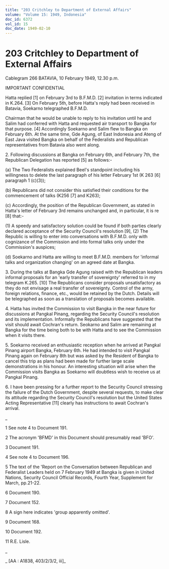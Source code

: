 ```yaml
---
title: "203 Critchley to Department of External Affairs"
volume: "Volume 15: 1949, Indonesia"
doc_id: 6372
vol_id: 15
doc_date: 1949-02-10
---
```


# 203 Critchley to Department of External Affairs

Cablegram 266 BATAVIA, 10 February 1949, 12.30 p.m.

IMPORTANT CONFIDENTIAL

Hatta replied [1] on February 3rd to B.F.M.D. [2] invitation in terms indicated in K.264. [3] On February 5th, before Hatta's reply had been received in Batavia, Soekarno telegraphed B.F.M.D.

Chairman that he would be unable to reply to his invitation until he and Salim had conferred with Hatta and requested air transport to Bangka for that purpose. [4] Accordingly Soekarno and Salim flew to Bangka on February 6th. At the same time, Gde Agung, of East Indonesia and Ateng of East Java visited Bangka on behalf of the Federalists and Republican representatives from Batavia also went along.

2\. Following discussions at Bangka on February 6th, and February 7th, the Republican Delegation has reported [5] as follows:-

(a) The Two Federalists explained Beel's standpoint including his willingness to delete the last paragraph of his letter February 1st (K 263 [6] paragraph 1 (c)(3));

(b) Republicans did not consider this satisfied their conditions for the commencement of talks (K256 [7] and K263);

(c) Accordingly, the position of the Republican Government, as stated in Hatta's letter of February 3rd remains unchanged and, in particular, it is re [8] that:-

(1) A speedy and satisfactory solution could be found if both parties clearly declared acceptance of the Security Council's resolution [9], (2) The Republic is willing to enter into conversations with B.F.M.D. only with cognizance of the Commission and into formal talks only under the Commission's auspices;

(d) Soekarno and Hatta are willing to meet B.F.M.D. members for 'informal talks and organization changing' on an agreed date at Bangka.

3\. During the talks at Bangka Gde Agung raised with the Republican leaders informal proposals for an 'early transfer of sovereignty' referred to in my telegram K.265. [10] The Republicans consider proposals unsatisfactory as they do not envisage a real transfer of sovereignty. Control of the army, foreign relations, finance, etc., would be retained by the Dutch. Details will be telegraphed as soon as a translation of proposals becomes available.

4\. Hatta has invited the Commission to visit Bangka in the near future for discussions at Pangkal Pinang, regarding the Security Council's resolution and its implementation. Informally the Republicans have suggested that the visit should await Cochran's return. Seokarno and Salim are remaining at Bangka for the time being both to be with Hatta and to see the Commission when it visits there.

5\. Soekarno received an enthusiastic reception when he arrived at Pangkal Pinang airport Bangka, February 6th. He had intended to visit Pangkal Pinang again on February 8th but was asked by the Resident of Bangka to cancel this trip as plans had been made for further large scale demonstrations in his honour. An interesting situation will arise when the Commission visits Bangka as Soekarno will doubtless wish to receive us at Pangkal Pinang.

6\. I have been pressing for a further report to the Security Council stressing the failure of the Dutch Government, despite several requests, to make clear its attitude regarding the Security Council's resolution but the United States Acting Representative [11] clearly has instructions to await Cochran's arrival.

_

1 See note 4 to Document 191.

2 The acronym 'BFMD' in this Document should presumably read 'BFO'.

3 Document 191.

4 See note 4 to Document 196.

5 The text of the 'Report on the Conversation between Republican and Federalist Leaders held on 7 February 1949 at Bangka is given in United Nations, Security Council Official Records, Fourth Year, Supplement for March, pp.21-22.

6 Document 190.

7 Document 152.

8 A sign here indicates 'group apparently omitted'.

9 Document 168.

10 Document 192.

11 R.E. Lisle.

_

_ [AA : A1838, 403/2/3/2, iii]_
